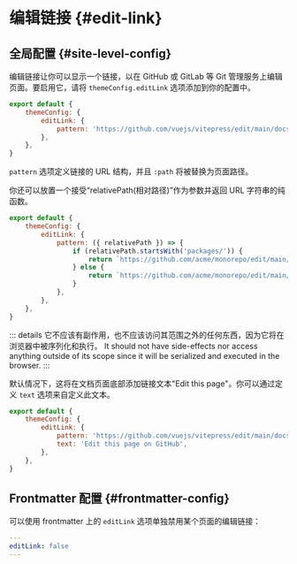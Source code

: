 # 编辑链接 {#edit-link}

## 全局配置 {#site-level-config}

编辑链接让你可以显示一个链接，以在 GitHub 或 GitLab 等 Git 管理服务上编辑页面。要启用它，请将 `themeConfig.editLink` 选项添加到你的配置中。

```js
export default {
	themeConfig: {
		editLink: {
			pattern: 'https://github.com/vuejs/vitepress/edit/main/docs/:path',
		},
	},
}
```

`pattern` 选项定义链接的 URL 结构，并且 `:path` 将被替换为页面路径。

你还可以放置一个接受“relativePath(相对路径)”作为参数并返回 URL 字符串的纯函数。

```js
export default {
	themeConfig: {
		editLink: {
			pattern: ({ relativePath }) => {
				if (relativePath.startsWith('packages/')) {
					return `https://github.com/acme/monorepo/edit/main/${relativePath}`
				} else {
					return `https://github.com/acme/monorepo/edit/main/docs/${relativePath}`
				}
			},
		},
	},
}
```

::: details 它不应该有副作用，也不应该访问其范围之外的任何东西，因为它将在浏览器中被序列化和执行。
It should not have side-effects nor access anything outside of its scope since it will be serialized and executed in the browser.
:::

默认情况下，这将在文档页面底部添加链接文本"Edit this page"。你可以通过定义 `text` 选项来自定义此文本。

```js
export default {
	themeConfig: {
		editLink: {
			pattern: 'https://github.com/vuejs/vitepress/edit/main/docs/:path',
			text: 'Edit this page on GitHub',
		},
	},
}
```

## Frontmatter 配置 {#frontmatter-config}

可以使用 frontmatter 上的 `editLink` 选项单独禁用某个页面的编辑链接：

```yaml
---
editLink: false
---
```
